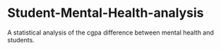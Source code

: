# Student-Mental-Health-analysis
A statistical analysis of the cgpa difference between mental health and students. 
